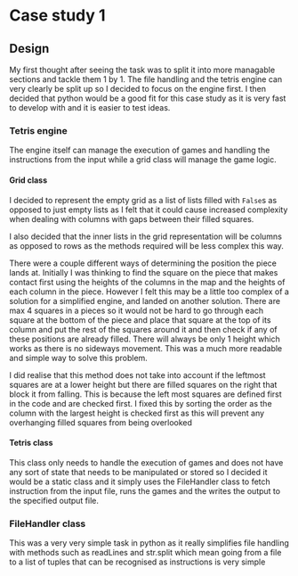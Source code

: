 # Case study 1

## Design

My first thought after seeing the task was to split it into more managable sections and tackle them 1 by 1. The file handling and the tetris engine can very clearly be split up so I decided to focus on the engine first. I then decided that python would be a good fit for this case study as it is very fast to develop with and it is easier to test ideas.

### Tetris engine

The engine itself can manage the execution of games and handling the instructions from the input while a grid class will manage the game logic.

#### Grid class

I decided to represent the empty grid as a list of lists filled with ```False```s as opposed to just empty lists as I felt that it could cause increased complexity when dealing with columns with gaps between their filled squares. 

I also decided that the inner lists in the grid representation will be columns as opposed to rows as the methods required will be less complex this way. 

There were a couple different ways of determining the position the piece lands at. Initially I was thinking to find the square on the piece that makes contact first using the heights of the columns in the map and the heights of each column in the piece. However I felt this may be a little too complex of a solution for a simplified engine, and landed on another solution. There are max 4 squares in a pieces so it would not be hard to go through each square at the bottom of the piece and place that square at the top of its column and put the rest of the squares around it and then check if any of these positions are already filled. There will always be only 1 height which works as there is no sideways movement. This was a much more readable and simple way to solve this problem.

I did realise that this method does not take into account if the leftmost squares are at a lower height but there are filled squares on the right that block it from falling. This is because the left most squares are defined first in the code and are checked first. I fixed this by sorting the order as the column with the largest height is checked first as this will prevent any overhanging filled squares from being overlooked

#### Tetris class

This class only needs to handle the execution of games and does not have any sort of state that needs to be manipulated or stored so I decided it would be a static class and it simply uses the FileHandler class to fetch instruction from the input file, runs the games and the writes the output to the specified output file.

### FileHandler class

This was a very very simple task in python as it really simplifies file handling with methods such as readLines and str.split which mean going from a file to a list of tuples that can be recognised as instructions is very simple
